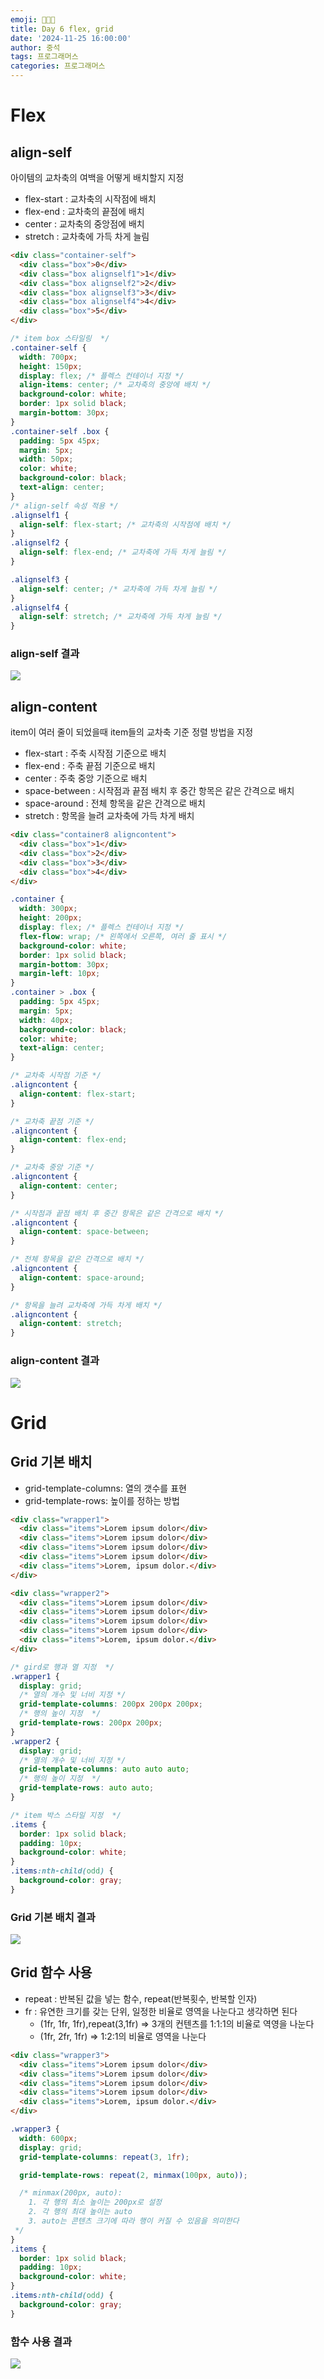 ```yaml
---
emoji: 👨🏻‍💻
title: Day 6 flex, grid
date: '2024-11-25 16:00:00'
author: 중석
tags: 프로그래머스
categories: 프로그래머스
---
```


# Flex

## align-self

아이템의 교차축의 여백을 어떻게 배치할지 지정

- flex-start : 교차축의 시작점에 배치
- flex-end : 교차축의 끝점에 배치
- center : 교차축의 중앙점에 배치
- stretch : 교차축에 가득 차게 늘림

```html
<div class="container-self">
  <div class="box">0</div>
  <div class="box alignself1">1</div>
  <div class="box alignself2">2</div>
  <div class="box alignself3">3</div>
  <div class="box alignself4">4</div>
  <div class="box">5</div>
</div>
```

```css
/* item box 스타일링  */
.container-self {
  width: 700px;
  height: 150px;
  display: flex; /* 플렉스 컨테이너 지정 */
  align-items: center; /* 교차축의 중앙에 배치 */
  background-color: white;
  border: 1px solid black;
  margin-bottom: 30px;
}
.container-self .box {
  padding: 5px 45px;
  margin: 5px;
  width: 50px;
  color: white;
  background-color: black;
  text-align: center;
}
/* align-self 속성 적용 */
.alignself1 {
  align-self: flex-start; /* 교차축의 시작점에 배치 */
}
.alignself2 {
  align-self: flex-end; /* 교차축에 가득 차게 늘림 */
}

.alignself3 {
  align-self: center; /* 교차축에 가득 차게 늘림 */
}
.alignself4 {
  align-self: stretch; /* 교차축에 가득 차게 늘림 */
}
```

### align-self 결과

![](Day6_image/Day6_align-self_result.png)

## align-content

item이 여러 줄이 되었을때 item들의 교차축 기준 정렬 방법을 지정

- flex-start : 주축 시작점 기준으로 배치
- flex-end : 주축 끝점 기준으로 배치
- center : 주축 중앙 기준으로 배치
- space-between : 시작점과 끝점 배치 후 중간 항목은 같은 간격으로 배치
- space-around : 전체 항목을 같은 간격으로 배치
- stretch : 항목을 늘려 교차축에 가득 차게 배치

```html
<div class="container8 aligncontent">
  <div class="box">1</div>
  <div class="box">2</div>
  <div class="box">3</div>
  <div class="box">4</div>
</div>
```

```css
.container {
  width: 300px;
  height: 200px;
  display: flex; /* 플렉스 컨테이너 지정 */
  flex-flow: wrap; /* 왼쪽에서 오른쪽, 여러 줄 표시 */
  background-color: white;
  border: 1px solid black;
  margin-bottom: 30px;
  margin-left: 10px;
}
.container > .box {
  padding: 5px 45px;
  margin: 5px;
  width: 40px;
  background-color: black;
  color: white;
  text-align: center;
}

/* 교차축 시작점 기준 */
.aligncontent {
  align-content: flex-start;
}

/* 교차축 끝점 기준 */
.aligncontent {
  align-content: flex-end;
}

/* 교차축 중앙 기준 */
.aligncontent {
  align-content: center;
}

/* 시작점과 끝점 배치 후 중간 항목은 같은 간격으로 배치 */
.aligncontent {
  align-content: space-between;
}

/* 전체 항목을 같은 간격으로 배치 */
.aligncontent {
  align-content: space-around;
}

/* 항목을 늘려 교차축에 가득 차게 배치 */
.aligncontent {
  align-content: stretch;
}
```

### align-content 결과

![](Day6_image/Day6_align-content_result.png)

# Grid

## Grid 기본 배치

- grid-template-columns: 열의 갯수를 표현
- grid-template-rows: 높이를 정하는 방법

```html
<div class="wrapper1">
  <div class="items">Lorem ipsum dolor</div>
  <div class="items">Lorem ipsum dolor</div>
  <div class="items">Lorem ipsum dolor</div>
  <div class="items">Lorem ipsum dolor</div>
  <div class="items">Lorem, ipsum dolor.</div>
</div>

<div class="wrapper2">
  <div class="items">Lorem ipsum dolor</div>
  <div class="items">Lorem ipsum dolor</div>
  <div class="items">Lorem ipsum dolor</div>
  <div class="items">Lorem ipsum dolor</div>
  <div class="items">Lorem, ipsum dolor.</div>
</div>
```

```css
/* gird로 행과 열 지정  */
.wrapper1 {
  display: grid;
  /* 열의 개수 및 너비 지정 */
  grid-template-columns: 200px 200px 200px;
  /* 행의 높이 지정  */
  grid-template-rows: 200px 200px;
}
.wrapper2 {
  display: grid;
  /* 열의 개수 및 너비 지정 */
  grid-template-columns: auto auto auto;
  /* 행의 높이 지정  */
  grid-template-rows: auto auto;
}

/* item 박스 스타일 지정  */
.items {
  border: 1px solid black;
  padding: 10px;
  background-color: white;
}
.items:nth-child(odd) {
  background-color: gray;
}
```

### Grid 기본 배치 결과

![](Day6_image/Day6_grid_result.png)

## Grid 함수 사용

- repeat : 반복된 값을 넣는 함수, repeat(반복횟수, 반복할 인자)
- fr : 유연한 크기를 갖는 단위, 일정한 비율로 영역을 나눈다고 생각하면 된다
  - (1fr, 1fr, 1fr),repeat(3,1fr) => 3개의 컨텐츠를 1:1:1의 비율로 역영을 나눈다
  - (1fr, 2fr, 1fr) => 1:2:1의 비율로 영역을 나눈다

```html
<div class="wrapper3">
  <div class="items">Lorem ipsum dolor</div>
  <div class="items">Lorem ipsum dolor</div>
  <div class="items">Lorem ipsum dolor</div>
  <div class="items">Lorem ipsum dolor</div>
  <div class="items">Lorem, ipsum dolor.</div>
</div>
```

```css
.wrapper3 {
  width: 600px;
  display: grid;
  grid-template-columns: repeat(3, 1fr);

  grid-template-rows: repeat(2, minmax(100px, auto));

  /* minmax(200px, auto):
    1. 각 행의 최소 높이는 200px로 설정
    2. 각 행의 최대 높이는 auto
    3. auto는 콘텐츠 크기에 따라 행이 커질 수 있음을 의미한다
 */
}
.items {
  border: 1px solid black;
  padding: 10px;
  background-color: white;
}
.items:nth-child(odd) {
  background-color: gray;
}
```

### 함수 사용 결과

![](Day6_image/Day6_gridFuntion_result.png)

```toc

```
